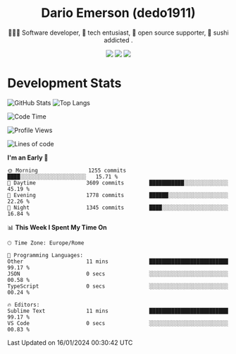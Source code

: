 <div align="center">
  
# Dario Emerson (dedo1911)
👨🏼‍💻 Software developer, 🔧 tech entusiast, 🙌 open source supporter, 🍣 sushi addicted .

[![](https://img.shields.io/badge/-Linkedin-informational?style=for-the-badge&logo=linkedin&logoColor=white&color=2867B2)](http://linkedin.com/in/dedo1911)
[![](https://img.shields.io/badge/-Telegram-informational?style=for-the-badge&logo=telegram&logoColor=white&color=0088cc)](https://t.me/dedo1911)
[![](https://img.shields.io/badge/-Facebook-informational?style=for-the-badge&logo=facebook&logoColor=white&color=3b5998)](https://fb.com/dedo1911)

</div>

# Development Stats

![GitHub Stats](https://github-readme-stats.vercel.app/api?username=dedo1911&hide=&count_private=true&title_color=84cc16&text_color=ffffff&icon_color=84cc16&bg_color=1c1917&hide_border=true&border_radius=0&show_icons=true)
![Top Langs](https://github-readme-stats.vercel.app/api/top-langs/?username=dedo1911&theme=chartreuse-dark&layout=compact)

<!--START_SECTION:waka-->
![Code Time](http://img.shields.io/badge/Code%20Time-1%2C408%20hrs%2055%20mins-blue)

![Profile Views](http://img.shields.io/badge/Profile%20Views-0-blue)

![Lines of code](https://img.shields.io/badge/From%20Hello%20World%20I%27ve%20Written-1.8%20million%20lines%20of%20code-blue)

**I'm an Early 🐤** 

```text
🌞 Morning                1255 commits        ████░░░░░░░░░░░░░░░░░░░░░   15.71 % 
🌆 Daytime                3609 commits        ███████████░░░░░░░░░░░░░░   45.19 % 
🌃 Evening                1778 commits        ██████░░░░░░░░░░░░░░░░░░░   22.26 % 
🌙 Night                  1345 commits        ████░░░░░░░░░░░░░░░░░░░░░   16.84 % 
```


📊 **This Week I Spent My Time On** 

```text
🕑︎ Time Zone: Europe/Rome

💬 Programming Languages: 
Other                    11 mins             █████████████████████████   99.17 % 
JSON                     0 secs              ░░░░░░░░░░░░░░░░░░░░░░░░░   00.58 % 
TypeScript               0 secs              ░░░░░░░░░░░░░░░░░░░░░░░░░   00.24 % 

🔥 Editors: 
Sublime Text             11 mins             █████████████████████████   99.17 % 
VS Code                  0 secs              ░░░░░░░░░░░░░░░░░░░░░░░░░   00.83 % 
```


 Last Updated on 16/01/2024 00:30:42 UTC
<!--END_SECTION:waka-->

<!--
**dedo1911/dedo1911** is a ✨ _special_ ✨ repository because its `README.md` (this file) appears on your GitHub profile.

Here are some ideas to get you started:

- 🔭 I’m currently working on ...
- 🌱 I’m currently learning ...
- 👯 I’m looking to collaborate on ...
- 🤔 I’m looking for help with ...
- 💬 Ask me about ...
- 📫 How to reach me: ...
- 😄 Pronouns: ...
- ⚡ Fun fact: ...
-->
